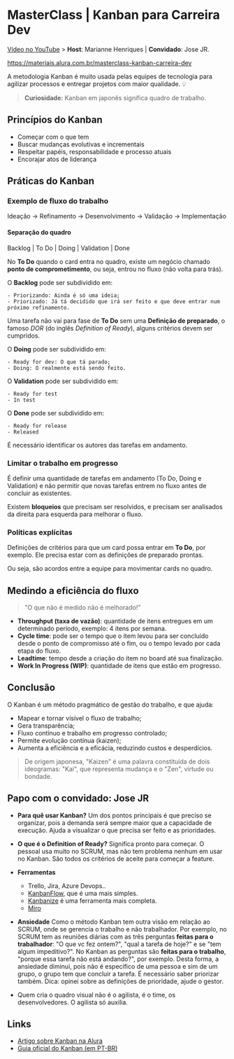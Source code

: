 # MasterClass | Kanban para Carreira Dev

[Vídeo no YouTube](https://www.youtube.com/watch?v=B7NTsmpesK4) > **Host**: Marianne Henriques | **Convidado**: Jose JR.

https://materiais.alura.com.br/masterclass-kanban-carreira-dev

A metodologia Kanban é muito usada pelas equipes de tecnologia para agilizar processos e entregar projetos com maior qualidade. 💡

> **Curiosidade:** Kanban em japonês significa quadro de trabalho.

## Princípios do Kanban

- Começar com o que tem
- Buscar mudanças evolutivas e incrementais
- Respeitar papéis, responsabilidade e processo atuais
- Encorajar atos de liderança

## Práticas do Kanban

### Exemplo de fluxo do trabalho

Ideação -> Refinamento -> Desenvolvimento -> Validação -> Implementação

#### Separação do quadro
Backlog | To Do | Doing | Validation | Done

No **To Do** quando o card entra no quadro, existe um negócio chamado **ponto de comprometimento**, ou seja, entrou no fluxo (não volta para trás).

O **Backlog** pode ser subdividido em:

	- Priorizando: Ainda é só uma ideia;
	- Priorizado: Já tá decidido que irá ser feito e que deve entrar num próximo refinamento.

Uma tarefa não vai para fase de **To Do** sem uma **Definição de preparado**, o famoso *DOR* (do inglês *Definition of Ready*), alguns critérios devem ser cumpridos. 

O **Doing** pode ser subdividido em:

	- Ready for dev: O que tá parado;
	- Doing: O realmente está sendo feito.

O **Validation** pode ser subdividido em:

	- Ready for test
	- In test

O **Done** pode ser subdividido em:

	- Ready for release
	- Released

É necessário identificar os autores das tarefas em andamento.


### Limitar o trabalho em progresso

É definir uma quantidade de tarefas em andamento (To Do, Doing e Validation) e não permitir que novas tarefas entrem no fluxo antes de concluir as existentes.

Existem **bloqueios** que precisam ser resolvidos, e precisam ser analisados da direita para esquerda para melhorar o fluxo.

### Políticas explícitas 

Definições de critérios para que um card possa entrar em **To Do**, por exemplo. Ele precisa estar com as definições de preparado prontas. 

Ou seja, são acordos entre a equipe para movimentar cards no quadro.

## Medindo a eficiência do fluxo

> "O que não é medido não é melhorado!"

- **Throughput (taxa de vazão)**: quantidade de itens entregues em um determinado período, exemplo: 4 itens por semana.
- **Cycle time**: pode ser o tempo que o item levou para ser concluído desde o ponto de compromisso até o fim, ou o tempo levado por cada etapa do fluxo.
- **Leadtime**: tempo desde a criação do item no board até sua finalização.
- **Work In Progress (WIP)**: quantidade de itens que estão em progresso.

## Conclusão

O Kanban é um método pragmático de gestão do trabalho, e que ajuda:

- Mapear e tornar visível o fluxo de trabalho;
- Gera transparência;
- Fluxo contínuo e trabalho em progresso controlado;
- Permite evolução contínua (kaizen);
- Aumenta a eficiência e a eficácia, reduzindo custos e desperdícios.

> De origem japonesa, "Kaizen" é uma palavra constituída de dois ideogramas: "Kai", que representa mudança e o "Zen", virtude ou bondade.

## Papo com o convidado: Jose JR

- **Para quê usar Kanban?** Um dos pontos principais é que preciso se organizar, pois a demanda será sempre maior que a capacidade de execução. Ajuda a visualizar o que precisa ser feito e as prioridades.

- **O que é o Definition of Ready?** Significa pronto para começar. O pessoal usa muito no SCRUM, mas não tem problema nenhum em usar no Kanban. São todos os critérios de aceite para começar a feature.

- **Ferramentas** 
    - Trello, Jira, Azure Devops..
    - [KanbanFlow](https://kanbanflow.com/), que é uma mais simples.
    - [Kanbanize](https://kanbanize.com/) é uma ferramenta mais completa.
    - [Miro](https://miro.com/pt/) 

- **Ansiedade** Como o método Kanban tem outra visão em relação ao SCRUM, onde se gerencia o trabalho e não trabalhador. Por exemplo, no SCRUM tem as reuniões diárias com as três perguntas **feitas para o trabalhador**: "O que vc fez ontem?", "qual a tarefa de hoje?" e se "tem algum impeditivo?". No Kanban as perguntas são **feitas para o trabalho**, "porque essa tarefa não está andando?", por exemplo. Desta forma, a ansiedade diminui, pois não é específico de uma pessoa e sim de um grupo, o grupo tem que concluir a tarefa. É necessário saber priorizar também. Dica: opinei sobre as definições de prioridade, ajude o gestor.

- Quem cria o quadro visual não é o agilista, é o time, os desenvolvedores. O agilista só auxilia.

## Links

- [Artigo sobre Kanban na Alura](https://www.alura.com.br/artigos/metodo-kanban)
- [Guia oficial do Kanban (em PT-BR)](https://kanban.university/wp-content/uploads/2021/04/The-Official-Kanban-Guide_Portuguese_A4.pdf)










